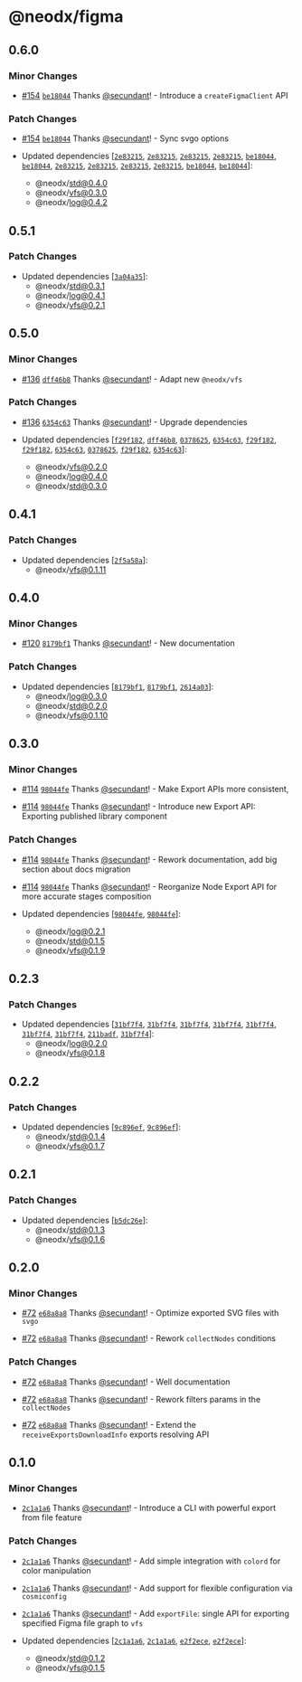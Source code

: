 # @neodx/figma

## 0.6.0

### Minor Changes

- [#154](https://github.com/secundant/neodx/pull/154) [`be18044`](https://github.com/secundant/neodx/commit/be18044b869116cc429f646afb11b8e083580407) Thanks [@secundant](https://github.com/secundant)! - Introduce a `createFigmaClient` API

### Patch Changes

- [#154](https://github.com/secundant/neodx/pull/154) [`be18044`](https://github.com/secundant/neodx/commit/be18044b869116cc429f646afb11b8e083580407) Thanks [@secundant](https://github.com/secundant)! - Sync svgo options

- Updated dependencies [[`2e83215`](https://github.com/secundant/neodx/commit/2e83215dc0707ee36c0e3f2725a5126ee56363fd), [`2e83215`](https://github.com/secundant/neodx/commit/2e83215dc0707ee36c0e3f2725a5126ee56363fd), [`2e83215`](https://github.com/secundant/neodx/commit/2e83215dc0707ee36c0e3f2725a5126ee56363fd), [`2e83215`](https://github.com/secundant/neodx/commit/2e83215dc0707ee36c0e3f2725a5126ee56363fd), [`be18044`](https://github.com/secundant/neodx/commit/be18044b869116cc429f646afb11b8e083580407), [`be18044`](https://github.com/secundant/neodx/commit/be18044b869116cc429f646afb11b8e083580407), [`2e83215`](https://github.com/secundant/neodx/commit/2e83215dc0707ee36c0e3f2725a5126ee56363fd), [`2e83215`](https://github.com/secundant/neodx/commit/2e83215dc0707ee36c0e3f2725a5126ee56363fd), [`2e83215`](https://github.com/secundant/neodx/commit/2e83215dc0707ee36c0e3f2725a5126ee56363fd), [`2e83215`](https://github.com/secundant/neodx/commit/2e83215dc0707ee36c0e3f2725a5126ee56363fd), [`be18044`](https://github.com/secundant/neodx/commit/be18044b869116cc429f646afb11b8e083580407), [`be18044`](https://github.com/secundant/neodx/commit/be18044b869116cc429f646afb11b8e083580407)]:
  - @neodx/std@0.4.0
  - @neodx/vfs@0.3.0
  - @neodx/log@0.4.2

## 0.5.1

### Patch Changes

- Updated dependencies [[`3a04a35`](https://github.com/secundant/neodx/commit/3a04a356465a837608b966770f2f00b179914960)]:
  - @neodx/std@0.3.1
  - @neodx/log@0.4.1
  - @neodx/vfs@0.2.1

## 0.5.0

### Minor Changes

- [#136](https://github.com/secundant/neodx/pull/136) [`dff46b8`](https://github.com/secundant/neodx/commit/dff46b88eb23041d94e2547747c5784d391f7eb0) Thanks [@secundant](https://github.com/secundant)! - Adapt new `@neodx/vfs`

### Patch Changes

- [#136](https://github.com/secundant/neodx/pull/136) [`6354c63`](https://github.com/secundant/neodx/commit/6354c6328f2a13fdd0228b87d8b91cd0c090bce1) Thanks [@secundant](https://github.com/secundant)! - Upgrade dependencies

- Updated dependencies [[`f29f182`](https://github.com/secundant/neodx/commit/f29f1828962f044ed55e68a36adbe88ba7fab0bf), [`dff46b8`](https://github.com/secundant/neodx/commit/dff46b88eb23041d94e2547747c5784d391f7eb0), [`0378625`](https://github.com/secundant/neodx/commit/0378625b037049bc95bd882fe53ea08ce0ee942d), [`6354c63`](https://github.com/secundant/neodx/commit/6354c6328f2a13fdd0228b87d8b91cd0c090bce1), [`f29f182`](https://github.com/secundant/neodx/commit/f29f1828962f044ed55e68a36adbe88ba7fab0bf), [`f29f182`](https://github.com/secundant/neodx/commit/f29f1828962f044ed55e68a36adbe88ba7fab0bf), [`6354c63`](https://github.com/secundant/neodx/commit/6354c6328f2a13fdd0228b87d8b91cd0c090bce1), [`0378625`](https://github.com/secundant/neodx/commit/0378625b037049bc95bd882fe53ea08ce0ee942d), [`f29f182`](https://github.com/secundant/neodx/commit/f29f1828962f044ed55e68a36adbe88ba7fab0bf), [`6354c63`](https://github.com/secundant/neodx/commit/6354c6328f2a13fdd0228b87d8b91cd0c090bce1)]:
  - @neodx/vfs@0.2.0
  - @neodx/log@0.4.0
  - @neodx/std@0.3.0

## 0.4.1

### Patch Changes

- Updated dependencies [[`2f5a58a`](https://github.com/secundant/neodx/commit/2f5a58a2a97329a73f872f3f8a61e3903505ea63)]:
  - @neodx/vfs@0.1.11

## 0.4.0

### Minor Changes

- [#120](https://github.com/secundant/neodx/pull/120) [`8179bf1`](https://github.com/secundant/neodx/commit/8179bf1162eef832eda03726e2dd79dda094c78b) Thanks [@secundant](https://github.com/secundant)! - New documentation

### Patch Changes

- Updated dependencies [[`8179bf1`](https://github.com/secundant/neodx/commit/8179bf1162eef832eda03726e2dd79dda094c78b), [`8179bf1`](https://github.com/secundant/neodx/commit/8179bf1162eef832eda03726e2dd79dda094c78b), [`2614a03`](https://github.com/secundant/neodx/commit/2614a0345f2a2cd57984c22fc5f3e0446e5e8a77)]:
  - @neodx/log@0.3.0
  - @neodx/std@0.2.0
  - @neodx/vfs@0.1.10

## 0.3.0

### Minor Changes

- [#114](https://github.com/secundant/neodx/pull/114) [`98044fe`](https://github.com/secundant/neodx/commit/98044fef94d8f3159db2b2d5d30292895d7e1472) Thanks [@secundant](https://github.com/secundant)! - Make Export APIs more consistent,

- [#114](https://github.com/secundant/neodx/pull/114) [`98044fe`](https://github.com/secundant/neodx/commit/98044fef94d8f3159db2b2d5d30292895d7e1472) Thanks [@secundant](https://github.com/secundant)! - Introduce new Export API: Exporting published library component

### Patch Changes

- [#114](https://github.com/secundant/neodx/pull/114) [`98044fe`](https://github.com/secundant/neodx/commit/98044fef94d8f3159db2b2d5d30292895d7e1472) Thanks [@secundant](https://github.com/secundant)! - Rework documentation, add big section about docs migration

- [#114](https://github.com/secundant/neodx/pull/114) [`98044fe`](https://github.com/secundant/neodx/commit/98044fef94d8f3159db2b2d5d30292895d7e1472) Thanks [@secundant](https://github.com/secundant)! - Reorganize Node Export API for more accurate stages composition

- Updated dependencies [[`98044fe`](https://github.com/secundant/neodx/commit/98044fef94d8f3159db2b2d5d30292895d7e1472), [`98044fe`](https://github.com/secundant/neodx/commit/98044fef94d8f3159db2b2d5d30292895d7e1472)]:
  - @neodx/log@0.2.1
  - @neodx/std@0.1.5
  - @neodx/vfs@0.1.9

## 0.2.3

### Patch Changes

- Updated dependencies [[`31bf7f4`](https://github.com/secundant/neodx/commit/31bf7f44e8ccbff258d79a2b60b2834331cdd678), [`31bf7f4`](https://github.com/secundant/neodx/commit/31bf7f44e8ccbff258d79a2b60b2834331cdd678), [`31bf7f4`](https://github.com/secundant/neodx/commit/31bf7f44e8ccbff258d79a2b60b2834331cdd678), [`31bf7f4`](https://github.com/secundant/neodx/commit/31bf7f44e8ccbff258d79a2b60b2834331cdd678), [`31bf7f4`](https://github.com/secundant/neodx/commit/31bf7f44e8ccbff258d79a2b60b2834331cdd678), [`31bf7f4`](https://github.com/secundant/neodx/commit/31bf7f44e8ccbff258d79a2b60b2834331cdd678), [`31bf7f4`](https://github.com/secundant/neodx/commit/31bf7f44e8ccbff258d79a2b60b2834331cdd678), [`211badf`](https://github.com/secundant/neodx/commit/211badf76788775353e1cb5a6b4a5518628e9082), [`31bf7f4`](https://github.com/secundant/neodx/commit/31bf7f44e8ccbff258d79a2b60b2834331cdd678)]:
  - @neodx/log@0.2.0
  - @neodx/vfs@0.1.8

## 0.2.2

### Patch Changes

- Updated dependencies [[`9c896ef`](https://github.com/secundant/neodx/commit/9c896efc7bd09c51e693d694e8265e0e580e30b4), [`9c896ef`](https://github.com/secundant/neodx/commit/9c896efc7bd09c51e693d694e8265e0e580e30b4)]:
  - @neodx/std@0.1.4
  - @neodx/vfs@0.1.7

## 0.2.1

### Patch Changes

- Updated dependencies [[`b5dc26e`](https://github.com/secundant/neodx/commit/b5dc26e0c47bab3f01863a15cf5db360e39efdcf)]:
  - @neodx/std@0.1.3
  - @neodx/vfs@0.1.6

## 0.2.0

### Minor Changes

- [#72](https://github.com/secundant/neodx/pull/72) [`e68a8a8`](https://github.com/secundant/neodx/commit/e68a8a8e4e121b31b8c53f7ae13c20f72f3e2697) Thanks [@secundant](https://github.com/secundant)! - Optimize exported SVG files with `svgo`

- [#72](https://github.com/secundant/neodx/pull/72) [`e68a8a8`](https://github.com/secundant/neodx/commit/e68a8a8e4e121b31b8c53f7ae13c20f72f3e2697) Thanks [@secundant](https://github.com/secundant)! - Rework `collectNodes` conditions

### Patch Changes

- [#72](https://github.com/secundant/neodx/pull/72) [`e68a8a8`](https://github.com/secundant/neodx/commit/e68a8a8e4e121b31b8c53f7ae13c20f72f3e2697) Thanks [@secundant](https://github.com/secundant)! - Well documentation

- [#72](https://github.com/secundant/neodx/pull/72) [`e68a8a8`](https://github.com/secundant/neodx/commit/e68a8a8e4e121b31b8c53f7ae13c20f72f3e2697) Thanks [@secundant](https://github.com/secundant)! - Rework filters params in the `collectNodes`

- [#72](https://github.com/secundant/neodx/pull/72) [`e68a8a8`](https://github.com/secundant/neodx/commit/e68a8a8e4e121b31b8c53f7ae13c20f72f3e2697) Thanks [@secundant](https://github.com/secundant)! - Extend the `receiveExportsDownloadInfo` exports resolving API

## 0.1.0

### Minor Changes

- [`2c1a1a6`](https://github.com/secundant/neodx/commit/2c1a1a6e1e2980f2fdd26260790707db7352bce8) Thanks [@secundant](https://github.com/secundant)! - Introduce a CLI with powerful export from file feature

### Patch Changes

- [`2c1a1a6`](https://github.com/secundant/neodx/commit/2c1a1a6e1e2980f2fdd26260790707db7352bce8) Thanks [@secundant](https://github.com/secundant)! - Add simple integration with `colord` for color manipulation

- [`2c1a1a6`](https://github.com/secundant/neodx/commit/2c1a1a6e1e2980f2fdd26260790707db7352bce8) Thanks [@secundant](https://github.com/secundant)! - Add support for flexible configuration via `cosmiconfig`

- [`2c1a1a6`](https://github.com/secundant/neodx/commit/2c1a1a6e1e2980f2fdd26260790707db7352bce8) Thanks [@secundant](https://github.com/secundant)! - Add `exportFile`: single API for exporting specified Figma file graph to `vfs`

- Updated dependencies [[`2c1a1a6`](https://github.com/secundant/neodx/commit/2c1a1a6e1e2980f2fdd26260790707db7352bce8), [`2c1a1a6`](https://github.com/secundant/neodx/commit/2c1a1a6e1e2980f2fdd26260790707db7352bce8), [`e2f2ece`](https://github.com/secundant/neodx/commit/e2f2eceec7aaa5d4ddbc5f156a018cf3822d529a), [`e2f2ece`](https://github.com/secundant/neodx/commit/e2f2eceec7aaa5d4ddbc5f156a018cf3822d529a)]:
  - @neodx/std@0.1.2
  - @neodx/vfs@0.1.5
